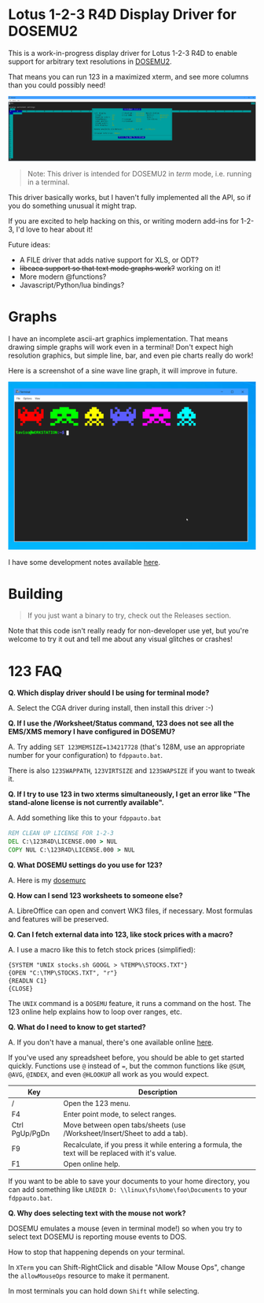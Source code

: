 # Lotus 1-2-3 R4D Display Driver for DOSEMU2

This is a work-in-progress display driver for Lotus 1-2-3 R4D to enable support
for arbitrary text resolutions in [DOSEMU2](https://github.com/dosemu2/dosemu2).

That means you can run 123 in a maximized xterm, and see more columns than
you could possibly need!

![screenshot](screenshot.png)

> Note: This driver is intended for DOSEMU2 in *term* mode, i.e. running in a terminal.

This driver basically works, but I haven't fully implemented all the API, so if you
do something unusual it might trap.

If you are excited to help hacking on this, or writing modern add-ins for
1-2-3, I'd love to hear about it!

Future ideas:

- A FILE driver that adds native support for XLS, or ODT?
- ~~libcaca support so that text mode graphs work?~~ working on it!
- More modern @functions?
- Javascript/Python/lua bindings?

# Graphs

I have an incomplete ascii-art graphics implementation. That means drawing
simple graphs will work even in a terminal! Don't expect high resolution
graphics, but simple line, bar, and even pie charts really do work!

Here is a screenshot of a sine wave line graph, it will improve in future.

![sinewave](lotus-sine-wave.gif)

I have some development notes available
[here](https://lock.cmpxchg8b.com/lotus123.html).

# Building

> If you just want a binary to try, check out the Releases section.

Note that this code isn't really ready for non-developer use yet, but you're
welcome to try it out and tell me about any visual glitches or crashes!

# 123 FAQ

**Q. Which display driver should I be using for terminal mode?**

A. Select the CGA driver during install, then install this driver :-)

**Q. If I use the /Worksheet/Status command, 123 does not see all the EMS/XMS memory I have configured in DOSEMU?**

A. Try adding `SET 123MEMSIZE=134217728` (that's 128M, use an appropriate number for your configuration) to `fdppauto.bat`.

There is also `123SWAPPATH`, `123VIRTSIZE` and `123SWAPSIZE` if you want to tweak it.

**Q. If I try to use 123 in two xterms simultaneously, I get an error like "The stand-alone license is not currently available".**

A. Add something like this to your `fdppauto.bat`

```bat
REM CLEAN UP LICENSE FOR 1-2-3
DEL C:\123R4D\LICENSE.000 > NUL
COPY NUL C:\123R4D\LICENSE.000 > NUL
```

**Q. What DOSEMU settings do you use for 123?**

A. Here is my [dosemurc](https://lock.cmpxchg8b.com/files/dosemurc)

**Q. How can I send 123 worksheets to someone else?**

A. LibreOffice can open and convert WK3 files, if necessary. Most formulas and features will be preserved.

**Q. Can I fetch external data into 123, like stock prices with a macro?**

A. I use a macro like this to fetch stock prices (simplified):

```
{SYSTEM "UNIX stocks.sh GOOGL > %TEMP%\STOCKS.TXT"}
{OPEN "C:\TMP\STOCKS.TXT", "r"}
{READLN C1}
{CLOSE}
```

The `UNIX` command is a `DOSEMU` feature, it runs a command on the host. The
123 online help explains how to loop over ranges, etc.

**Q. What do I need to know to get started?**

A. If you don't have a manual, there's one available online [here](https://archive.org/details/lotus-1-2-3-release-3.1-reference/Lotus%201-2-3%20Release%203.1%20-%20Tutorial).

If you've used any spreadsheet before, you should be able to get started
quickly. Functions use `@` instead of `=`, but the common functions like
`@SUM`, `@AVG`, `@INDEX`, and even `@HLOOKUP` all work as you would expect.

| Key | Description |
| --- | ------------|
|  /  | Open the 123 menu.
| F4  | Enter point mode, to select ranges.
| Ctrl PgUp/PgDn | Move between open tabs/sheets (use /Worksheet/Insert/Sheet to add a tab).
| F9  | Recalculate, if you press it while entering a formula, the text will be replaced with it's value.
| F1  | Open online help.

If you want to be able to save your documents to your home directory, you can
add something like `LREDIR D: \\linux\fs\home\foo\Documents` to your `fdppauto.bat`.

**Q. Why does selecting text with the mouse not work?**

DOSEMU emulates a mouse (even in terminal mode!) so when you try to select text
DOSEMU is reporting mouse events to DOS.

How to stop that happening depends on your terminal.

In `XTerm` you can Shift-RightClick and disable "Allow Mouse Ops", change the
`allowMouseOps` resource to make it permanent.

In most terminals you can hold down `Shift` while selecting.

